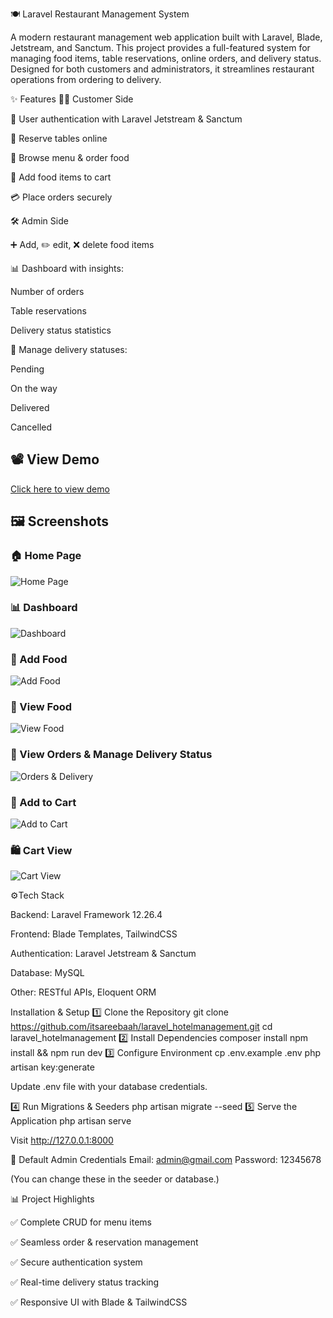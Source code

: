 🍽️ Laravel Restaurant Management System

A modern restaurant management web application built with Laravel, Blade, Jetstream, and Sanctum. This project provides a full-featured system for managing food items, table reservations, online orders, and delivery status. Designed for both customers and administrators, it streamlines restaurant operations from ordering to delivery.

✨ Features
👨‍🍳 Customer Side

🔐 User authentication with Laravel Jetstream & Sanctum

📅 Reserve tables online

🍕 Browse menu & order food

🛒 Add food items to cart

💳 Place orders securely

🛠️ Admin Side

➕ Add, ✏️ edit, ❌ delete food items

📊 Dashboard with insights:

Number of orders

Table reservations

Delivery status statistics

🚚 Manage delivery statuses:

Pending

On the way

Delivered

Cancelled

## 📽️ View Demo
[Click here to view demo](https://drive.google.com/file/d/1akNXOjOAZrSOQwOivzh0SvlKzFQ7gOrk/view?usp=sharing)



## 🖼️ Screenshots

### 🏠 Home Page
![Home Page](https://github.com/user-attachments/assets/93b1f614-21c4-4367-9a9d-e38fa80b36ea)

### 📊 Dashboard
![Dashboard](https://github.com/user-attachments/assets/7b57b42a-b1bb-4a74-aee0-532c1c77f763)

### 🍔 Add Food
![Add Food](https://github.com/user-attachments/assets/16be1ab2-ac84-4c99-82c7-57af03cec18f)

### 🍕 View Food
![View Food](https://github.com/itsareebaah/laravel_hotelmanagement/issues/4#issue-3381434292)

### 🚚 View Orders & Manage Delivery Status
![Orders & Delivery](https://github.com/itsareebaah/laravel_hotelmanagement/issues/5#issue-3381438436)

### 🛒 Add to Cart
![Add to Cart](https://github.com/itsareebaah/laravel_hotelmanagement/issues/6#issue-3381444213)

### 🛍️ Cart View
![Cart View](https://github.com/itsareebaah/laravel_hotelmanagement/issues/7#issue-3381447078)


⚙️Tech Stack

Backend: Laravel Framework 12.26.4

Frontend: Blade Templates, TailwindCSS

Authentication: Laravel Jetstream & Sanctum

Database: MySQL

Other: RESTful APIs, Eloquent ORM


Installation & Setup
1️⃣ Clone the Repository
git clone https://github.com/itsareebaah/laravel_hotelmanagement.git
cd laravel_hotelmanagement
2️⃣ Install Dependencies
composer install
npm install && npm run dev
3️⃣ Configure Environment
cp .env.example .env
php artisan key:generate

Update .env file with your database credentials.

4️⃣ Run Migrations & Seeders
php artisan migrate --seed
5️⃣ Serve the Application
php artisan serve

Visit http://127.0.0.1:8000

🔑 Default Admin Credentials
Email: admin@gmail.com
Password: 12345678

(You can change these in the seeder or database.)


📊 Project Highlights

✅ Complete CRUD for menu items

✅ Seamless order & reservation management

✅ Secure authentication system

✅ Real-time delivery status tracking

✅ Responsive UI with Blade & TailwindCSS
